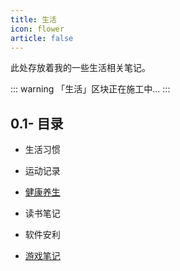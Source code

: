 ```yaml
---
title: 生活
icon: flower
article: false
---
```


此处存放着我的一些生活相关笔记。

::: warning
「生活」区块正在施工中...
:::

## 0.1- 目录

- 生活习惯 <Badge text="计划中" type="warning" />

- 运动记录 <Badge text="计划中" type="warning" />

- [健康养生](health/README.md) <Badge text="施工ing" type="info" />

- 读书笔记 <Badge text="计划中" type="warning" />

- 软件安利 <Badge text="计划中" type="warning" />

- [游戏笔记](game/README.md) <Badge text="已完成" type="tip" />
